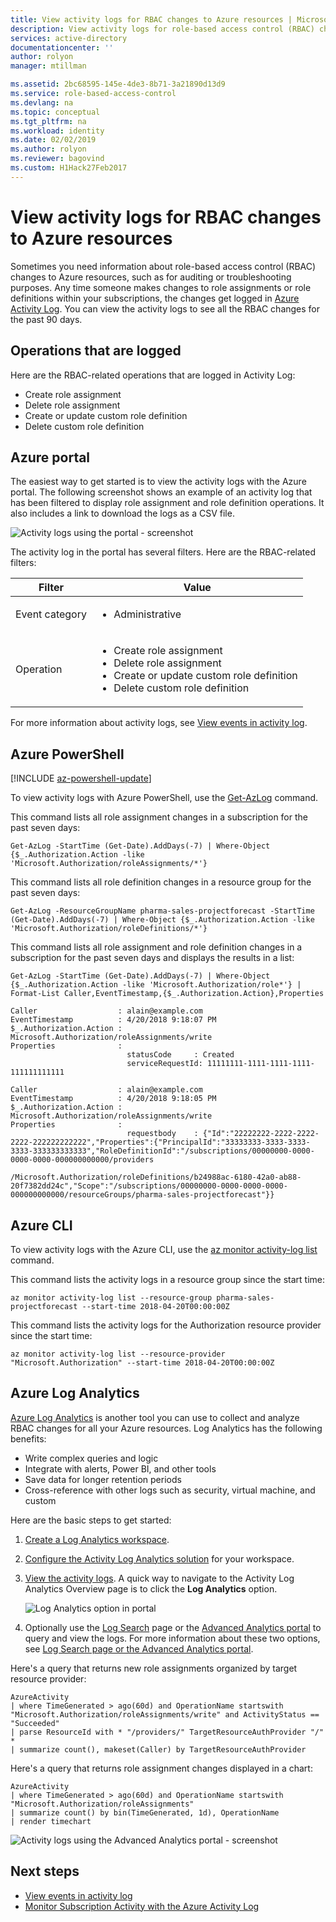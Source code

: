 ```yaml
---
title: View activity logs for RBAC changes to Azure resources | Microsoft Docs
description: View activity logs for role-based access control (RBAC) changes to Azure resources for the past 90 days.
services: active-directory
documentationcenter: ''
author: rolyon
manager: mtillman

ms.assetid: 2bc68595-145e-4de3-8b71-3a21890d13d9
ms.service: role-based-access-control
ms.devlang: na
ms.topic: conceptual
ms.tgt_pltfrm: na
ms.workload: identity
ms.date: 02/02/2019
ms.author: rolyon
ms.reviewer: bagovind
ms.custom: H1Hack27Feb2017
---
```

# View activity logs for RBAC changes to Azure resources

Sometimes you need information about role-based access control (RBAC) changes to Azure resources, such as for auditing or troubleshooting purposes. Any time someone makes changes to role assignments or role definitions within your subscriptions, the changes get logged in [Azure Activity Log](../azure-monitor/platform/activity-logs-overview.md). You can view the activity logs to see all the RBAC changes for the past 90 days.

## Operations that are logged

Here are the RBAC-related operations that are logged in Activity Log:

- Create role assignment
- Delete role assignment
- Create or update custom role definition
- Delete custom role definition

## Azure portal

The easiest way to get started is to view the activity logs with the Azure portal. The following screenshot shows an example of an activity log that has been filtered to display role assignment and role definition operations. It also includes a link to download the logs as a CSV file.

![Activity logs using the portal - screenshot](./media/change-history-report/activity-log-portal.png)

The activity log in the portal has several filters. Here are the RBAC-related filters:

|Filter  |Value  |
|---------|---------|
|Event category     | <ul><li>Administrative</li></ul>         |
|Operation     | <ul><li>Create role assignment</li> <li>Delete role assignment</li> <li>Create or update custom role definition</li> <li>Delete custom role definition</li></ul>      |


For more information about activity logs, see [View events in activity log](/azure/azure-resource-manager/resource-group-audit?toc=%2fazure%2fmonitoring-and-diagnostics%2ftoc.json).

## Azure PowerShell

[!INCLUDE [az-powershell-update](../../includes/updated-for-az.md)]

To view activity logs with Azure PowerShell, use the [Get-AzLog](/powershell/module/Az.Monitor/Get-AzLog) command.

This command lists all role assignment changes in a subscription for the past seven days:

```azurepowershell
Get-AzLog -StartTime (Get-Date).AddDays(-7) | Where-Object {$_.Authorization.Action -like 'Microsoft.Authorization/roleAssignments/*'}
```

This command lists all role definition changes in a resource group for the past seven days:

```azurepowershell
Get-AzLog -ResourceGroupName pharma-sales-projectforecast -StartTime (Get-Date).AddDays(-7) | Where-Object {$_.Authorization.Action -like 'Microsoft.Authorization/roleDefinitions/*'}
```

This command lists all role assignment and role definition changes in a subscription for the past seven days and displays the results in a list:

```azurepowershell
Get-AzLog -StartTime (Get-Date).AddDays(-7) | Where-Object {$_.Authorization.Action -like 'Microsoft.Authorization/role*'} | Format-List Caller,EventTimestamp,{$_.Authorization.Action},Properties
```

```Example
Caller                  : alain@example.com
EventTimestamp          : 4/20/2018 9:18:07 PM
$_.Authorization.Action : Microsoft.Authorization/roleAssignments/write
Properties              :
                          statusCode     : Created
                          serviceRequestId: 11111111-1111-1111-1111-111111111111

Caller                  : alain@example.com
EventTimestamp          : 4/20/2018 9:18:05 PM
$_.Authorization.Action : Microsoft.Authorization/roleAssignments/write
Properties              :
                          requestbody    : {"Id":"22222222-2222-2222-2222-222222222222","Properties":{"PrincipalId":"33333333-3333-3333-3333-333333333333","RoleDefinitionId":"/subscriptions/00000000-0000-0000-0000-000000000000/providers
                          /Microsoft.Authorization/roleDefinitions/b24988ac-6180-42a0-ab88-20f7382dd24c","Scope":"/subscriptions/00000000-0000-0000-0000-000000000000/resourceGroups/pharma-sales-projectforecast"}}

```

## Azure CLI

To view activity logs with the Azure CLI, use the [az monitor activity-log list](/cli/azure/monitor/activity-log#az-monitor-activity-log-list) command.

This command lists the activity logs in a resource group since the start time:

```azurecli
az monitor activity-log list --resource-group pharma-sales-projectforecast --start-time 2018-04-20T00:00:00Z
```

This command lists the activity logs for the Authorization resource provider since the start time:

```azurecli
az monitor activity-log list --resource-provider "Microsoft.Authorization" --start-time 2018-04-20T00:00:00Z
```

## Azure Log Analytics

[Azure Log Analytics](../log-analytics/log-analytics-overview.md) is another tool you can use to collect and analyze RBAC changes for all your Azure resources. Log Analytics has the following benefits:

- Write complex queries and logic
- Integrate with alerts, Power BI, and other tools
- Save data for longer retention periods
- Cross-reference with other logs such as security, virtual machine, and custom

Here are the basic steps to get started:

1. [Create a Log Analytics workspace](../azure-monitor/learn/quick-create-workspace.md).

1. [Configure the Activity Log Analytics solution](../azure-monitor/platform/collect-activity-logs.md#configuration) for your workspace.

1. [View the activity logs](../azure-monitor/platform/collect-activity-logs.md#using-the-solution). A quick way to navigate to the Activity Log Analytics Overview page is to click the **Log Analytics** option.

   ![Log Analytics option in portal](./media/change-history-report/azure-log-analytics-option.png)

1. Optionally use the [Log Search](../log-analytics/log-analytics-log-search.md) page or the [Advanced Analytics portal](../azure-monitor/log-query/get-started-portal.md) to query and view the logs. For more information about these two options, see [Log Search page or the Advanced Analytics portal](../azure-monitor/log-query/portals.md).

Here's a query that returns new role assignments organized by target resource provider:

```
AzureActivity
| where TimeGenerated > ago(60d) and OperationName startswith "Microsoft.Authorization/roleAssignments/write" and ActivityStatus == "Succeeded"
| parse ResourceId with * "/providers/" TargetResourceAuthProvider "/" *
| summarize count(), makeset(Caller) by TargetResourceAuthProvider
```

Here's a query that returns role assignment changes displayed in a chart:

```
AzureActivity
| where TimeGenerated > ago(60d) and OperationName startswith "Microsoft.Authorization/roleAssignments"
| summarize count() by bin(TimeGenerated, 1d), OperationName
| render timechart
```

![Activity logs using the Advanced Analytics portal - screenshot](./media/change-history-report/azure-log-analytics.png)

## Next steps
* [View events in activity log](/azure/azure-resource-manager/resource-group-audit?toc=%2fazure%2fmonitoring-and-diagnostics%2ftoc.json)
* [Monitor Subscription Activity with the Azure Activity Log](/azure/monitoring-and-diagnostics/monitoring-overview-activity-logs)
